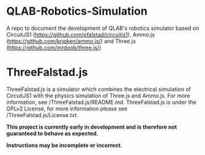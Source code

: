 # QLAB-Robotics-Simulation
A repo to document the development of QLAB's robotics simulator based on CircuitJS1 (https://github.com/pfalstad/circuitjs1), Ammo.js (https://github.com/kripken/ammo.js/) and Three.js (https://github.com/mrdoob/three.js/)

# ThreeFalstad.js
ThreeFalstad.js is a simulator which combines the electrical simulation of CircuitJS1 with the physics simulation of Three.js and Ammo.js.  For more information, see /ThreeFalstad.js/README.md.  ThreeFalstad.js is under the GPLv2 License, for more information please see /ThreeFalstad.js/License.txt.

**This project is currently early in development and is therefore not guaranteed to behave as expected.**

**Instructions may be incomplete or incorrect.**
